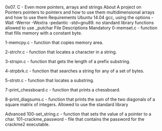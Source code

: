 0x07. C - Even more pointers, arrays and strings
About
A project on Pointers
pointers to pointers and how to use them
multidimensional arrays and how to use them
Requirements
Ubuntu 14.04
gcc,  using the options -Wall -Werror -Wextra -pedantic -std=gnu89.
no standard library functions
allowed to use _putchar
File Descriptions
Mandatory
0-memset.c - function that fills memory with a constant byte.

1-memcpy.c - function that copies memory area.

2-strchr.c - function that locates a character in a string.

3-strspn.c - function that gets the length of a prefix substring.

4-strpbrk.c - function that searches a string for any of a set of bytes.

5-strstr.c - function that locates a substring.

7-print_chessboard.c - function that prints a chessboard.

8-print_diagsums.c - function that prints the sum of the two diagonals of a square matrix of integers. Allowed to use the standard library

Advanced
100-set_string.c - function that sets the value of a pointer to a char.
101-crackme_password - file that contains the password for the crackme2 executable.
